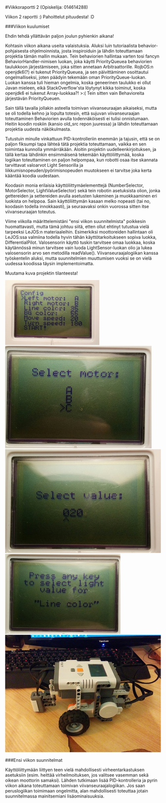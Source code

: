 #Viikkoraportti 2 (Opiskelija: 014614288)

Viikon 2 raportti :) Pahoittelut pituudesta! :D

###Viikon kuulumiset

Ehdin tehdä yllättävän paljon joulun pyhienkin aikana! 

Kohtasin viikon aikana useita valaistuksia. Aluksi luin tutoriaalista behavior-pohjaisesta ohjelmoinnista, josta inspiroiduin ja lähdin toteuttamaan projektia tämän mallin mukaan. Tein behaviorien hallintaa varten tosi fancyn BehaviorHandler-nimisen luokan, joka käytti PriorityQueuea behaviorien taulukkoon järjestämiseen, joka sitten annetaan Arbitraattorille. RojbOS:n openjdk6(?) ei tukenut PriorityQueuea, ja sen päivittäminen osoittautui ongelmalliseksi, joten päädyin tekemään oman PriorityQueue-luokan. Luokan kanssa tuli hieman ongelmia, koska geneerinen taulukko ei ollut Javan mieleen, eikä StackOverflow'sta löytynyt kikka toiminut, koska openjdk6 ei tukenut Array-luokkaa?! >:( Tein sitten vain Behavioreita järjestävän PriorityQueuen.

Sain tällä tavalla jollakin asteella toimivan viivanseuraajan aikaiseksi, mutta se oli todella kehno ja lopulta totesin, että sujuvan viivanseuraajan toteuttaminen Behaviorien avulla todennäköisesti ei tulisi onnistumaan. Heitin koodin roskiin (kansio old_src repon juuressa) ja lähdin toteuttamaan projektia uudesta näkökulmasta.

Tutustuin minulle vinkattuun PID-kontrolleriin enemmän ja tajusin, että se on paljon fiksumpi tapa lähteä tätä projektia toteuttamaan, vaikka en sen toimintaa kunnolla ymmärräkään. Aloitin projektin uudelleenkirjoituksen, ja tällä kertaa lähdinkin ensimmäisenä tekemään käyttöliittymää, koska logiikan toteuttaminen on paljon helpompaa, kun robotti osaa itse skannata tarvittavat valoarvot Light Sensorilla ja liikkumisnopeuden/pyörimisnopeuden muutokseen ei tarvitse joka kerta kääntää koodia uudestaan.

Koodasin monia erilaisia käyttöliittymäelementtejä (NumberSelector, MotorSelector, LightValueSelector) sekä tein robotin asetuksista olion, jonka gettereiden ja settereiden avulla asetusten lukeminen ja muokkaaminen eri luokista on helppoa. Sain käyttöliittymän kasaan melko nopeasti (tai no, koodasin todella innokkaasti), ja seuraavaksi onkin vuorossa sitten itse viivanseuraajan toteutus.

Viime viikolla määrittelemistäni "ensi viikon suunnitelmista" poikkesin huomattavasti, mutta tämä johtuu siitä, etten ollut ehtinyt tutustua vielä tarpeeksi LeJOS:n materiaaleihin. Esimerkiksi moottoreiden hallintaan oli LeJOS:ssa valmiina todella hyvin tähän käyttötarkoitukseen sopiva luokka, DifferentialPilot. Valosensorin käyttö tuskin tarvitsee omaa luokkaa, koska käytännössä minun tarvitsee vain luoda LightSensor-luokan olio ja lukea valosensorin arvo sen metodilla readValue(). Viivanseuraajalogiikan kanssa työskentelin aluksi, mutta suunnitelmien muuttumisen vuoksi se on vielä uudessa koodissa täysin implementoimatta. 

Muutama kuva projektin tilanteesta!

![Main](https://raw.githubusercontent.com/TheDuckFIN/massive-ironman/master/pictures/main.jpg)
![MotorSelector](https://raw.githubusercontent.com/TheDuckFIN/massive-ironman/master/pictures/motorselector.jpg)
![NumberSelector](https://raw.githubusercontent.com/TheDuckFIN/massive-ironman/master/pictures/numberselector.jpg)
![LightValueSelector](https://raw.githubusercontent.com/TheDuckFIN/massive-ironman/master/pictures/lightvalueselector.jpg)
![RoboV1](https://raw.githubusercontent.com/TheDuckFIN/massive-ironman/master/pictures/robotv1.jpg)

###Ensi viikon suunnitelmat

Käyttöliittymään liittyen teen vielä mahdollisesti virheentarkastuksen asetuksiin (esim. heittää virheilmoituksen, jos valitsee vasemman sekä oikean moottorin samaksi). Lähden tutkimaan lisää PID-kontrolleria ja pyrin viikon aikana toteuttamaan toimivan viivanseuraajalogiikan. Jos saan peruslogiikan toimimaan ongelmitta, alan mahdollisesti toteuttaa jotain suunnitelmassa mainitsemiani lisäominaisuuksia.
